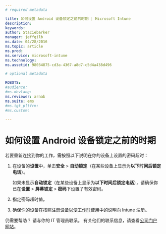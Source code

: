 ```yaml
---
# required metadata

title: 如何设置 Android 设备锁定之前的时期 | Microsoft Intune
description:
keywords:
author: Staciebarker
manager: jeffgilb
ms.date: 04/28/2016
ms.topic: article
ms.prod:
ms.service: microsoft-intune
ms.technology:
ms.assetid: 98034875-cd3a-4367-a8d7-c5d4a438d496

# optional metadata

ROBOTS:
#audience:
#ms.devlang:
ms.reviewer: arnab
ms.suite: ems
#ms.tgt_pltfrm:
#ms.custom:

---
```


# 如何设置 Android 设备锁定之前的时期
若要重新连接到你的工作，需按照以下说明在你的设备上设置的密码超时：

1.  在设备的**设置**中，单击**安全** &gt; **自动锁定**（在某些设备上显示为**以下时间后锁定电话**）。

    如果未显示**自动锁定**（在某些设备上显示为**以下时间后锁定电话**），请确保你已在**设置** &gt; **屏幕锁定** &gt; **密码**下设置了有效密码。

2.  指定密码超时值。

3.  确保你的设备在按照[注册设备以便工作时使用](http://go.microsoft.com/fwlink/?LinkId=519071)中的说明向 Intune 注册。

仍需要帮助？ 请与你的 IT 管理员联系。 有关他们的联系信息，请查看[公司门户网站](http://portal.manage.microsoft.com)。

<!--HONumber=Jun16_HO2-->


